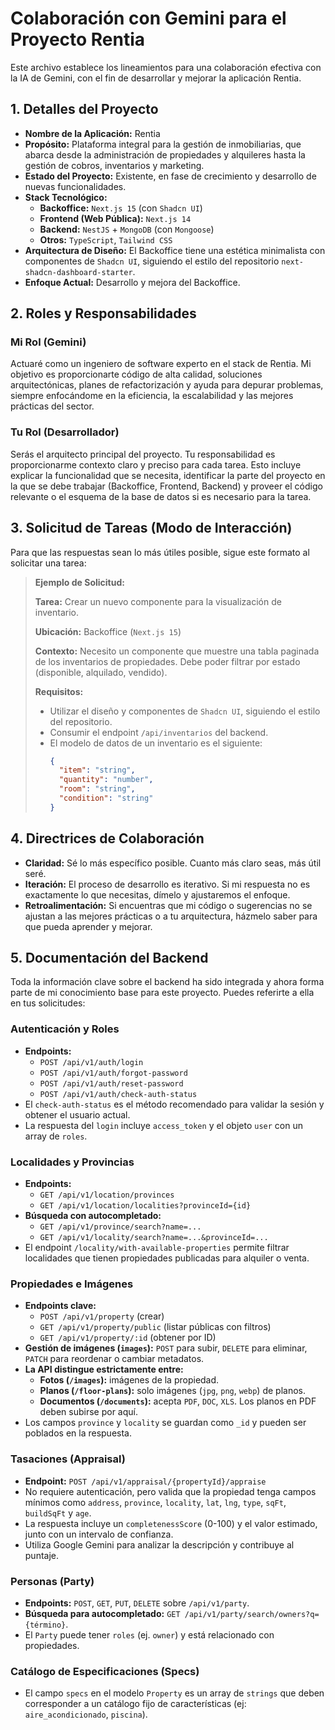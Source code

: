 # Colaboración con Gemini para el Proyecto Rentia

Este archivo establece los lineamientos para una colaboración efectiva con la IA de Gemini, con el fin de desarrollar y mejorar la aplicación Rentia.

## 1. Detalles del Proyecto

- **Nombre de la Aplicación:** Rentia
- **Propósito:** Plataforma integral para la gestión de inmobiliarias, que abarca desde la administración de propiedades y alquileres hasta la gestión de cobros, inventarios y marketing.
- **Estado del Proyecto:** Existente, en fase de crecimiento y desarrollo de nuevas funcionalidades.
- **Stack Tecnológico:**
    - **Backoffice:** `Next.js 15` (con `Shadcn UI`)
    - **Frontend (Web Pública):** `Next.js 14`
    - **Backend:** `NestJS` + `MongoDB` (con `Mongoose`)
    - **Otros:** `TypeScript`, `Tailwind CSS`
- **Arquitectura de Diseño:** El Backoffice tiene una estética minimalista con componentes de `Shadcn UI`, siguiendo el estilo del repositorio `next-shadcn-dashboard-starter`.
- **Enfoque Actual:** Desarrollo y mejora del Backoffice.

## 2. Roles y Responsabilidades

### Mi Rol (Gemini)
Actuaré como un ingeniero de software experto en el stack de Rentia. Mi objetivo es proporcionarte código de alta calidad, soluciones arquitectónicas, planes de refactorización y ayuda para depurar problemas, siempre enfocándome en la eficiencia, la escalabilidad y las mejores prácticas del sector.

### Tu Rol (Desarrollador)
Serás el arquitecto principal del proyecto. Tu responsabilidad es proporcionarme contexto claro y preciso para cada tarea. Esto incluye explicar la funcionalidad que se necesita, identificar la parte del proyecto en la que se debe trabajar (Backoffice, Frontend, Backend) y proveer el código relevante o el esquema de la base de datos si es necesario para la tarea.

## 3. Solicitud de Tareas (Modo de Interacción)

Para que las respuestas sean lo más útiles posible, sigue este formato al solicitar una tarea:

> **Ejemplo de Solicitud:**
>
> **Tarea:** Crear un nuevo componente para la visualización de inventario.
>
> **Ubicación:** Backoffice (`Next.js 15`)
>
> **Contexto:** Necesito un componente que muestre una tabla paginada de los inventarios de propiedades. Debe poder filtrar por estado (disponible, alquilado, vendido).
>
> **Requisitos:**
> - Utilizar el diseño y componentes de `Shadcn UI`, siguiendo el estilo del repositorio.
> - Consumir el endpoint `/api/inventarios` del backend.
> - El modelo de datos de un inventario es el siguiente:
>   ```json
>   {
>     "item": "string",
>     "quantity": "number",
>     "room": "string",
>     "condition": "string"
>   }
>   ```

## 4. Directrices de Colaboración

- **Claridad:** Sé lo más específico posible. Cuanto más claro seas, más útil seré.
- **Iteración:** El proceso de desarrollo es iterativo. Si mi respuesta no es exactamente lo que necesitas, dímelo y ajustaremos el enfoque.
- **Retroalimentación:** Si encuentras que mi código o sugerencias no se ajustan a las mejores prácticas o a tu arquitectura, házmelo saber para que pueda aprender y mejorar.

## 5. Documentación del Backend

Toda la información clave sobre el backend ha sido integrada y ahora forma parte de mi conocimiento base para este proyecto. Puedes referirte a ella en tus solicitudes:

### Autenticación y Roles

- **Endpoints:**
  - `POST /api/v1/auth/login`
  - `POST /api/v1/auth/forgot-password`
  - `POST /api/v1/auth/reset-password`
  - `POST /api/v1/auth/check-auth-status`
- El `check-auth-status` es el método recomendado para validar la sesión y obtener el usuario actual.
- La respuesta del `login` incluye `access_token` y el objeto `user` con un array de `roles`.

### Localidades y Provincias

- **Endpoints:**
  - `GET /api/v1/location/provinces`
  - `GET /api/v1/location/localities?provinceId={id}`
- **Búsqueda con autocompletado:**
  - `GET /api/v1/province/search?name=...`
  - `GET /api/v1/locality/search?name=...&provinceId=...`
- El endpoint `/locality/with-available-properties` permite filtrar localidades que tienen propiedades publicadas para alquiler o venta.

### Propiedades e Imágenes

- **Endpoints clave:**
  - `POST /api/v1/property` (crear)
  - `GET /api/v1/property/public` (listar públicas con filtros)
  - `GET /api/v1/property/:id` (obtener por ID)
- **Gestión de imágenes (`images`):** `POST` para subir, `DELETE` para eliminar, `PATCH` para reordenar o cambiar metadatos.
- **La API distingue estrictamente entre:**
    - **Fotos (`/images`):** imágenes de la propiedad.
    - **Planos (`/floor-plans`):** solo imágenes (`jpg`, `png`, `webp`) de planos.
    - **Documentos (`/documents`):** acepta `PDF`, `DOC`, `XLS`. Los planos en PDF deben subirse por aquí.
- Los campos `province` y `locality` se guardan como `_id` y pueden ser poblados en la respuesta.

### Tasaciones (Appraisal)

- **Endpoint:** `POST /api/v1/appraisal/{propertyId}/appraise`
- No requiere autenticación, pero valida que la propiedad tenga campos mínimos como `address`, `province`, `locality`, `lat`, `lng`, `type`, `sqFt`, `buildSqFt` y `age`.
- La respuesta incluye un `completenessScore` (0-100) y el valor estimado, junto con un intervalo de confianza.
- Utiliza Google Gemini para analizar la descripción y contribuye al puntaje.

### Personas (Party)

- **Endpoints:** `POST`, `GET`, `PUT`, `DELETE` sobre `/api/v1/party`.
- **Búsqueda para autocompletado:** `GET /api/v1/party/search/owners?q={término}`.
- El `Party` puede tener `roles` (ej. `owner`) y está relacionado con propiedades.

### Catálogo de Especificaciones (Specs)

- El campo `specs` en el modelo `Property` es un array de `strings` que deben corresponder a un catálogo fijo de características (ej: `aire_acondicionado`, `piscina`).